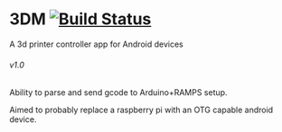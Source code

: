 # 3DM [![Build Status](https://travis-ci.com/nlACh/3DM.svg?branch=master)](https://github.com/nlACh/3DM)
A 3d printer controller app for Android devices

###### v1.0

Ability to parse and send gcode to Arduino+RAMPS setup.

Aimed to probably replace a raspberry pi with an OTG capable android device.
